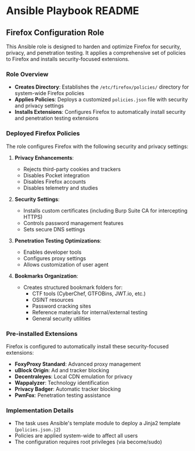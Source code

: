 # Ansible Playbook README

## Firefox Configuration Role

This Ansible role is designed to harden and optimize Firefox for security, privacy, and penetration testing. It applies a comprehensive set of policies to Firefox and installs security-focused extensions.

### Role Overview

- **Creates Directory**: Establishes the `/etc/firefox/policies/` directory for system-wide Firefox policies
- **Applies Policies**: Deploys a customized `policies.json` file with security and privacy settings
- **Installs Extensions**: Configures Firefox to automatically install security and penetration testing extensions

### Deployed Firefox Policies

The role configures Firefox with the following security and privacy settings:

1. **Privacy Enhancements**:
   - Rejects third-party cookies and trackers
   - Disables Pocket integration
   - Disables Firefox accounts
   - Disables telemetry and studies

2. **Security Settings**:
   - Installs custom certificates (including Burp Suite CA for intercepting HTTPS)
   - Controls password management features
   - Sets secure DNS settings

3. **Penetration Testing Optimizations**:
   - Enables developer tools
   - Configures proxy settings
   - Allows customization of user agent

4. **Bookmarks Organization**:
   - Creates structured bookmark folders for:
     - CTF tools (CyberChef, GTFOBins, JWT.io, etc.)
     - OSINT resources
     - Password cracking sites
     - Reference materials for internal/external testing
     - General security utilities

### Pre-installed Extensions

Firefox is configured to automatically install these security-focused extensions:

- **FoxyProxy Standard**: Advanced proxy management
- **uBlock Origin**: Ad and tracker blocking
- **Decentraleyes**: Local CDN emulation for privacy
- **Wappalyzer**: Technology identification
- **Privacy Badger**: Automatic tracker blocking
- **PwnFox**: Penetration testing assistance

### Implementation Details

- The task uses Ansible's template module to deploy a Jinja2 template (`policies.json.j2`)
- Policies are applied system-wide to affect all users
- The configuration requires root privileges (via become/sudo)
